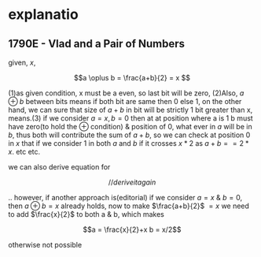 # explanatio

## 1790E - Vlad and a Pair of Numbers

given, $x$,

```math
a \oplus b = \frac{a+b}{2} = x

```

(1)as given condition, x must be a even, so last bit will be zero, (2)Also,
$a\oplus b$ between bits means if both bit are same then $0$ else $1$, on
the other hand, we can sure that size of $a+b$ in bit will be strictly 1
bit greater than x, means.(3) if we consider $a = x,b=0$ then at at position
where a is $1$ b must have zero(to hold the $\oplus$ condition) & position
of $0$, what ever in $a$ will be in $b$, thus both will contribute the sum of $a+b$,
so we can check at position $0$ in $x$ that if we consider $1$ in both $a$ and $b$
if it crosses $x*2$ as $a+b == 2*x$. etc etc.

we can also derive equation for

```math
// derive it again
```

.. however, if another approach is(editorial)
if we consider $a=x$ & $b=0$, then $a \oplus b = x$ already holds, now to make
$\frac{a+b}{2}$ $=x$ we need to add $\frac{x}{2}$ to both a & b, which makes

```math
a = \frac{x}{2}+x
b =  x/2
```

otherwise not possible
